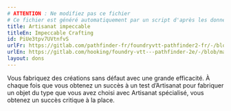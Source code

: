 ```yaml
---
# ATTENTION : Ne modifiez pas ce fichier
# Ce fichier est généré automatiquement par un script d'après les données du module Foundry VTT officiel et de sa traduction
title: Artisanat impeccable
titleEn: Impeccable Crafting
id: PiUe3tpv7UVtnfvS
urlFr: https://gitlab.com/pathfinder-fr/foundryvtt-pathfinder2-fr/-/blob/master/data/feats/PiUe3tpv7UVtnfvS.htm
urlEn: https://gitlab.com/hooking/foundry-vtt---pathfinder-2e/-/blob/master/packs/data/feats.db/impeccable-crafting.json
layout: dons
---
```

Vous fabriquez des créations sans défaut avec une grande efficacité. À chaque fois que vous obtenez un succès à un test d’Artisanat pour fabriquer un objet du type que vous avez choisi avec Artisanat spécialisé, vous obtenez un succès critique à la place.

